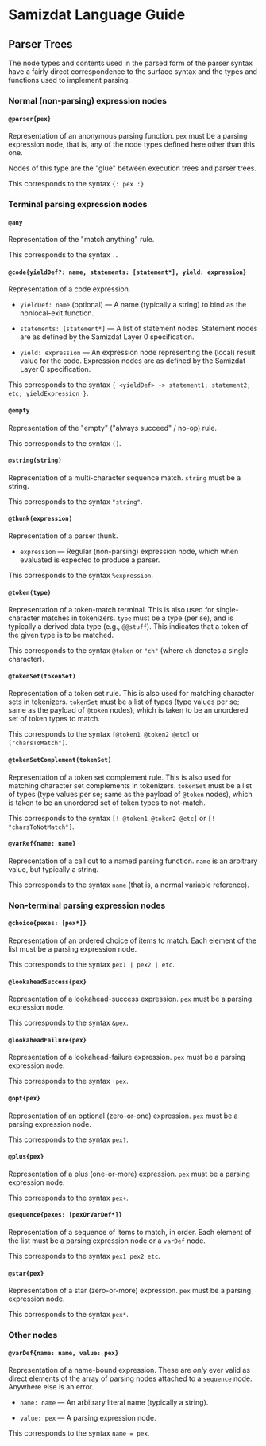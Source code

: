Samizdat Language Guide
=======================

Parser Trees
------------

The node types and contents used in the parsed form of the parser syntax
have a fairly direct correspondence to the surface syntax and the
types and functions used to implement parsing.

### Normal (non-parsing) expression nodes

#### `@parser{pex}`

Representation of an anonymous parsing function. `pex` must be a parsing
expression node, that is, any of the node types defined here other than
this one.

Nodes of this type are the "glue" between execution trees and parser trees.

This corresponds to the syntax `{: pex :}`.


### Terminal parsing expression nodes

#### `@any`

Representation of the "match anything" rule.

This corresponds to the syntax `.`.

#### `@code{yieldDef?: name, statements: [statement*], yield: expression}`

Representation of a code expression.

* `yieldDef: name` (optional) &mdash; A name (typically a string) to bind
  as the nonlocal-exit function.

* `statements: [statement*]` &mdash; A list of statement nodes.
  Statement nodes are as defined by the Samizdat Layer 0 specification.

* `yield: expression` &mdash; An expression node representing the
  (local) result value for the code. Expression nodes are as defined
  by the Samizdat Layer 0 specification.

This corresponds to the syntax `{ <yieldDef> -> statement1; statement2;
etc; yieldExpression }`.

#### `@empty`

Representation of the "empty" ("always succeed" / no-op) rule.

This corresponds to the syntax `()`.

#### `@string(string)`

Representation of a multi-character sequence match. `string` must be a
string.

This corresponds to the syntax `"string"`.

#### `@thunk(expression)`

Representation of a parser thunk.

* `expression` &mdash; Regular (non-parsing) expression node,
  which when evaluated is expected to produce a parser.

This corresponds to the syntax `%expression`.

#### `@token(type)`

Representation of a token-match terminal. This is also used for
single-character matches in tokenizers. `type` must be a type (per se),
and is typically a derived data type (e.g., `@@stuff`). This
indicates that a token of the given type is to be matched.

This corresponds to the syntax `@token` or `"ch"` (where `ch` denotes
a single character).

#### `@tokenSet(tokenSet)`

Representation of a token set rule. This is also used for matching
character sets in tokenizers. `tokenSet` must be a list of types (type values
per se; same as the payload of `@token` nodes), which is taken to be an
unordered set of token types to match.

This corresponds to the syntax `[@token1 @token2 @etc]` or `["charsToMatch"]`.

#### `@tokenSetComplement(tokenSet)`

Representation of a token set complement rule. This is also used for matching
character set complements in tokenizers. `tokenSet` must be a list of types
(type values per se; same as the payload of `@token` nodes), which is taken
to be an unordered set of token types to not-match.

This corresponds to the syntax `[! @token1 @token2 @etc]` or
`[! "charsToNotMatch"]`.

#### `@varRef{name: name}`

Representation of a call out to a named parsing function. `name` is
an arbitrary value, but typically a string.

This corresponds to the syntax `name` (that is, a normal variable
reference).


### Non-terminal parsing expression nodes

#### `@choice{pexes: [pex*]}`

Representation of an ordered choice of items to match. Each element
of the list must be a parsing expression node.

This corresponds to the syntax `pex1 | pex2 | etc`.

#### `@lookaheadSuccess{pex}`

Representation of a lookahead-success expression. `pex` must be a parsing
expression node.

This corresponds to the syntax `&pex`.

#### `@lookaheadFailure{pex}`

Representation of a lookahead-failure expression. `pex` must be a parsing
expression node.

This corresponds to the syntax `!pex`.

#### `@opt{pex}`

Representation of an optional (zero-or-one) expression. `pex` must be a
parsing expression node.

This corresponds to the syntax `pex?`.

#### `@plus{pex}`

Representation of a plus (one-or-more) expression. `pex` must be a parsing
expression node.

This corresponds to the syntax `pex+`.

#### `@sequence{pexes: [pexOrVarDef*]}`

Representation of a sequence of items to match, in order. Each element
of the list must be a parsing expression node or a `varDef` node.

This corresponds to the syntax `pex1 pex2 etc`.

#### `@star{pex}`

Representation of a star (zero-or-more) expression. `pex` must be a parsing
expression node.

This corresponds to the syntax `pex*`.


### Other nodes

#### `@varDef{name: name, value: pex}`

Representation of a name-bound expression. These are *only* ever valid
as direct elements of the array of parsing nodes attached to a `sequence`
node. Anywhere else is an error.

* `name: name` &mdash; An arbitrary literal name
  (typically a string).

* `value: pex` &mdash; A parsing expression node.

This corresponds to the syntax `name = pex`.
